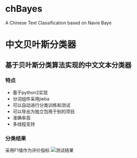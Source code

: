 # chBayes
A Chinese Text Classification based on Navie Baye
# 中文贝叶斯分类器
## 基于贝叶斯分类算法实现的中文文本分类器

### 特点
- 基于python2实现
- 分词组件采用jieba
- 可以自动进行分类训练和测试
- 可以导出为独立包用于别的项目
- 准确率高
- 多线程支持

### 分类结果
采用F1值作为评价指标
![测试结果](https://github.com/terasum/chBayes/blob/master/test_result.png)
